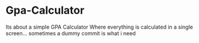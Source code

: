 # Gpa-Calculator
Its about a simple GPA Calculator
Where everything is calculated in a single screen...
sometimes a dummy commit is what i need
